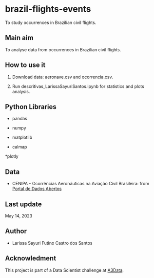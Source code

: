 # brazil-flights-events
To study occurrences in Brazilian civil flights.

## Main aim

To analyse data from occurrences in Brazilian civil flights.

## How to use it

1. Download data: aeronave.csv and ocorrencia.csv. 

2. Run descritivas_LarissaSayuriSantos.ipynb for statistics and plots analysis.

## Python Libraries

* pandas

* numpy

* matplotlib

* calmap

*plotly


## Data

* CENIPA - Ocorrências Aeronáuticas na Aviação Civil Brasileira: from [Portal de Dados Abertos](https://dados.gov.br/dados/conjuntos-dados/ocorrencias-aeronauticas-da-aviacao-civil-brasileira)


## Last update

May 14, 2023


## Author

* Larissa Sayuri Futino Castro dos Santos

## Acknowledment

This project is part of a Data Scientist challenge at [A3Data](https://a3data.com.br/).





